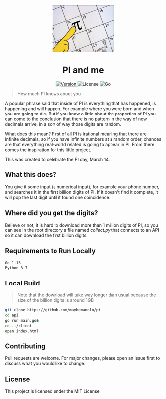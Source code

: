<p align="center">
  <a>
    <img width="200px" src="logo.jpg" alt="PI and me" />
    <h1 align="center">PI and me</h1>
  </a>
</p>

<p align="center">
	<a href="https://github.com/manoloesparta/playlist.py/releases">
		<img src="https://img.shields.io/badge/Version-1.0.0-blue.svg" alt="Version">
	</a>
  <a>
		<img src="https://img.shields.io/badge/License-MIT-brightgreen.svg" alt="License">
	</a>
  <a>
    <img src="https://img.shields.io/badge/Made%20with-Go-blue.svg" alt="Go">
  </a>
</p>

> How much PI knows about you

A popular phrase said that inside of PI is everything that has happened, is happening and will happen. For example where you were born and when you are going to die. But if you know a little about the properties of PI you can come to the conclusion that there is no pattern in the way of new decimals arrive, in a sort of way those digits are random.

What does this mean? First of all PI is irational meaning that there are infinite decimals, so if you have infinite numbers at a random order, chances are that everything real-world related is going to appear in PI. From there comes the inspiration for this little project.

This was created to celebrate the PI day, March 14.

## What this does?

You give it some input (a numerical input), for example your phone number, and searches it in the first billion digits of PI. If it doesn't find it complete, it will pop the last digit until it found one coincidence.

## Where did you get the digits?

Believe or not, it is hard to download more than 1 million digits of PI, so you can see in the root directory a file named *collect.py* that connects to an API so it can download the first billion digits.

## Requirements to Run Locally
```
Go 1.13
Python 3.7
```

## Local Build
> Note that the download will take way longer than usual because the size of the billion digits is around 1GB
```bash
git clone https://github.com/maybemanolo/pi
cd api
go run main.go&
cd ../client
open index.html
```

## Contributing
Pull requests are welcome. For major changes, please open an issue first to discuss what you would like to change.

## License
This project is licensed under the MIT License
